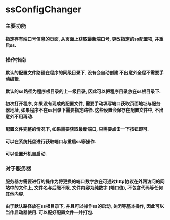 # ssConfigChanger
### 主要功能
#### 指定存有端口号信息的页面, 从页面上获取最新端口号, 更改指定的ss配置项, 并重启ss. 
### 操作指南
#### 默认的配置文件路径在程序的同级目录下, 没有会自动创建 不出意外全程不需要手动编辑. 
#### 默认的ss路径为程序根目录的上一级目录, 因此可以把程序目录放在ss根目录下. 
#### 初次打开程序, 如果没有现成的配置文件, 需要手动填写端口获取页面地址与服务器地址, 如果程序不在ss目录下需要指定路径. 这些设置会保存在配置文件中, 不出意外不用再动. 
#### 配置文件完整的情况下, 如果需要获取最新端口, 只需要点击一下按钮即可. 
#### 可以在系统托盘进行获取端口与重启ss等操作. 
#### 可以设置开机自启动. 
### 对于服务器
#### 服务器方需要进行的操作为将更换的端口数字放在可通过http协议在外网访问的网站中的文件上, 文件名与后缀不限, 文件内容为纯数字 (端口值), 不包含代码等任何其他内容. 
#### 由于默认路径放在ss根目录下, 并且可以操作ss的启动, 关闭等基本操作, 因此可以当作启动器使用. 可以配好配置文件一并打包. 

